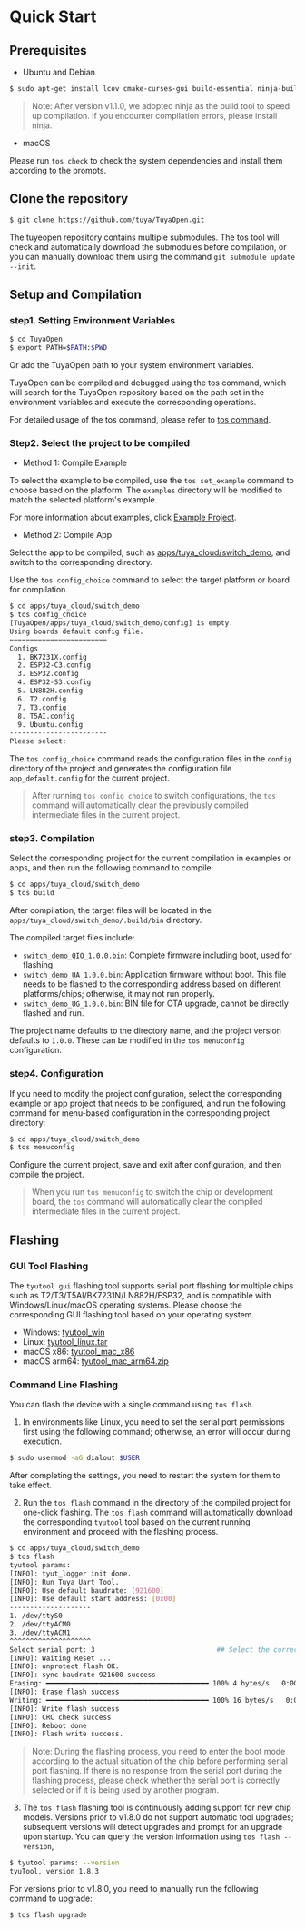 # Quick Start

## Prerequisites
- Ubuntu and Debian

```sh
$ sudo apt-get install lcov cmake-curses-gui build-essential ninja-build wget git python3 python3-pip python3-venv libc6-i386 libsystemd-dev
```

> Note: After version v1.1.0, we adopted ninja as the build tool to speed up compilation. If you encounter compilation errors, please install ninja.

- macOS

Please run `tos check` to check the system dependencies and install them according to the prompts.

## Clone the repository

```sh
$ git clone https://github.com/tuya/TuyaOpen.git
```
The tuyeopen repository contains multiple submodules. The tos tool will check and automatically download the submodules before compilation, or you can manually download them using the command `git submodule update --init`.

## Setup and Compilation

### step1. Setting Environment Variables
```sh
$ cd TuyaOpen
$ export PATH=$PATH:$PWD
```
Or add the TuyaOpen path to your system environment variables.

TuyaOpen can be compiled and debugged using the tos command, which will search for the TuyaOpen repository based on the path set in the environment variables and execute the corresponding operations.

For detailed usage of the tos command, please refer to [tos command](./docs/en/tos_guide.md).

### Step2. Select the project to be compiled

- Method 1: Compile Example

To select the example to be compiled, use the `tos set_example` command to choose based on the platform. The `examples` directory will be modified to match the selected platform's example.

For more information about examples, click [Example Project](#example).

- Method 2: Compile App

Select the app to be compiled, such as [apps/tuya_cloud/switch_demo](https://github.com/tuya/TuyaOpen/tree/master/apps/tuya_cloud/switch_demo), and switch to the corresponding directory.

Use the `tos config_choice` command to select the target platform or board for compilation.

```sh
$ cd apps/tuya_cloud/switch_demo
$ tos config_choice
[TuyaOpen/apps/tuya_cloud/switch_demo/config] is empty.
Using boards default config file.
========================
Configs
  1. BK7231X.config
  2. ESP32-C3.config
  3. ESP32.config
  4. ESP32-S3.config
  5. LN882H.config
  6. T2.config
  7. T3.config
  8. T5AI.config
  9. Ubuntu.config
------------------------
Please select: 
```

The `tos config_choice` command reads the configuration files in the `config` directory of the project and generates the configuration file `app_default.config` for the current project.

> After running `tos config_choice` to switch configurations, the `tos` command will automatically clear the previously compiled intermediate files in the current project.

### step3. Compilation
Select the corresponding project for the current compilation in examples or apps, and then run the following command to compile:
```sh
$ cd apps/tuya_cloud/switch_demo
$ tos build
```
After compilation, the target files will be located in the `apps/tuya_cloud/switch_demo/.build/bin` directory.

The compiled target files include:
- `switch_demo_QIO_1.0.0.bin`: Complete firmware including boot, used for flashing.
- `switch_demo_UA_1.0.0.bin`: Application firmware without boot. This file needs to be flashed to the corresponding address based on different platforms/chips; otherwise, it may not run properly.
- `switch_demo_UG_1.0.0.bin`: BIN file for OTA upgrade, cannot be directly flashed and run.

The project name defaults to the directory name, and the project version defaults to `1.0.0`. These can be modified in the `tos menuconfig` configuration.

### step4. Configuration 
If you need to modify the project configuration, select the corresponding example or app project that needs to be configured, and run the following command for menu-based configuration in the corresponding project directory:

```sh
$ cd apps/tuya_cloud/switch_demo
$ tos menuconfig
```

Configure the current project, save and exit after configuration, and then compile the project.

> When you run `tos menuconfig` to switch the chip or development board, the `tos` command will automatically clear the compiled intermediate files in the current project.

## Flashing

### GUI Tool Flashing
The `tyutool gui` flashing tool supports serial port flashing for multiple chips such as T2/T3/T5AI/BK7231N/LN882H/ESP32, and is compatible with Windows/Linux/macOS operating systems. Please choose the corresponding GUI flashing tool based on your operating system.
- Windows: [tyutool_win](https://images.tuyacn.com/smart/embed/package/vscode/data/ide_serial/win_tyutool_gui.zip)
- Linux: [tyutool_linux.tar](https://images.tuyacn.com/smart/embed/package/vscode/data/ide_serial/tyutool_gui.tar.gz)
- macOS x86: [tyutool_mac_x86](https://images.tuyacn.com/smart/embed/package/vscode/data/ide_serial/darwin_x86_tyutool_gui.tar.gz)
- macOS arm64: [tyutool_mac_arm64.zip](https://images.tuyacn.com/smart/embed/package/vscode/data/ide_serial/darwin_arm64_tyutool_gui.tar.gz)

### Command Line Flashing
You can flash the device with a single command using `tos flash`.

1. In environments like Linux, you need to set the serial port permissions first using the following command; otherwise, an error will occur during execution.
```sh
$ sudo usermod -aG dialout $USER
```

After completing the settings, you need to restart the system for them to take effect.

2. Run the `tos flash` command in the directory of the compiled project for one-click flashing. The `tos flash` command will automatically download the corresponding `tyutool` tool based on the current running environment and proceed with the flashing process.
```sh
$ cd apps/tuya_cloud/switch_demo
$ tos flash
tyutool params:
[INFO]: tyut_logger init done.
[INFO]: Run Tuya Uart Tool.
[INFO]: Use default baudrate: [921600]
[INFO]: Use default start address: [0x00]
--------------------
1. /dev/ttyS0
2. /dev/ttyACM0
3. /dev/ttyACM1
^^^^^^^^^^^^^^^^^^^^
Select serial port: 3                              ## Select the correct serial port
[INFO]: Waiting Reset ...
[INFO]: unprotect flash OK.
[INFO]: sync baudrate 921600 success
Erasing: ━━━━━━━━━━━━━━━━━━━━━━━━━━━━━━━━━━━━━━━━ 100% 4 bytes/s   0:00:04 / 0:00:00
[INFO]: Erase flash success
Writing: ━━━━━━━━━━━━━━━━━━━━━━━━━━━━━━━━━━━━━━━━ 100% 16 bytes/s   0:00:18 / 0:00:00
[INFO]: Write flash success
[INFO]: CRC check success
[INFO]: Reboot done
[INFO]: Flash write success.
```

> Note: During the flashing process, you need to enter the boot mode according to the actual situation of the chip before performing serial port flashing.
> If there is no response from the serial port during the flashing process, please check whether the serial port is correctly selected or if it is being used by another program.

3. The `tos flash` flashing tool is continuously adding support for new chip models. Versions prior to v1.8.0 do not support automatic tool upgrades; subsequent versions will detect upgrades and prompt for an upgrade upon startup.
You can query the version information using `tos flash --version`,
```sh
$ tyutool params: --version
tyuTool, version 1.8.3
```

For versions prior to v1.8.0, you need to manually run the following command to upgrade:

```sh
$ tos flash upgrade
```